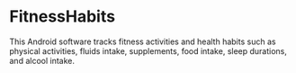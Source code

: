 # FitnessHabits
This Android software tracks fitness activities and health habits such as physical activities, fluids intake, supplements, food intake, sleep durations, and alcool intake.
